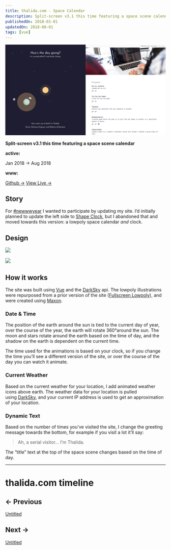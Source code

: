 ```yaml
---
title: thalida.com - Space Calendar
description: Split-screen v3.1 this time featuring a space scene calendar
publishedOn: 2018-01-01
updatedOn: 2018-08-01
tags: [vue]
---
```



![Untitled](Space%20Calendar%20825ae7255e084572a394ebe10de09b5e/Untitled.png)

**Split-screen v3.1 this time featuring a space scene calendar**

**active:**

Jan 2018 → Aug 2018

**www:**

[Github →](https://github.com/thalida/thalida.com/tree/v-2018-1)   [View Live →](https://2018-1.v.thalida.com)

## Story

For [#newwwyear](https://twitter.com/jensimmons/status/943305744123916288) I wanted to participate by updating my site. I’d initially planned to update the left side to [Shape Clock](Shape%20Clock%204afb7485cd1b451c9daa031b8d2e8d97.md), but I abandoned that and moved towards this version: a lowpoly space calendar *and* clock.

## Design

![](https://thalida.com/static/images/posts/meta-history/2018-01--2018-08/mock.3.png)

![](https://thalida.com/static/images/posts/meta-history/2018-01--2018-08/mock.2.png)

## How it works

The site was built using [Vue](https://vuejs.org/) and the [DarkSky](https://darksky.net/poweredby/) api. The lowpoly illustrations were repurposed from a prior version of the site ([Full­screen Low­poly](Full%C2%ADscreen%20Low%C2%ADpoly%204f9eddf446cb4d46bbbe5bf85cad60ab.md)), and were created using [Maxon](https://www.maxon.net/en-us/).

### Date & Time

The position of the earth around the sun is tied to the current day of year, over the course of the year, the earth will rotate 360°around the sun. The moon and stars rotate around the earth based on the time of day, and the shadow on the earth is dependent on the current time.

The time used for the animations is based on your clock, so if you change the time you’ll see a different version of the site, or over the course of the day you can watch it animate.

### Current Weather

Based on the current weather for your location, I add animated weather icons above earth. The weather data for your location is pulled using [DarkSky](https://darksky.net/poweredby/), and your current IP address is used to get an approximation of your location.

### Dynamic Text

Based on the number of times you’ve visited the site, I change the greeting message towards the bottom, for example if you visit a lot it’ll say:

> Ah, a serial visitor… I’m Thalida.
>

The “title” text at the top of the space scene changes based on the time of day.

---

# thalida.com timeline

## ← Previous

[Untitled](Space%20Calendar%20825ae7255e084572a394ebe10de09b5e/Untitled%20351ff0e9af1b4c8cac7d1067acf4f34e.csv)

## Next →

[Untitled](Space%20Calendar%20825ae7255e084572a394ebe10de09b5e/Untitled%20cde25c4e82db4a7d841b0177621b221e.csv)
